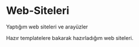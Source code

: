 # Web-Siteleri
Yaptığım web siteleri ve arayüzler

Hazır templatelere bakarak hazırladığım web siteleri.
